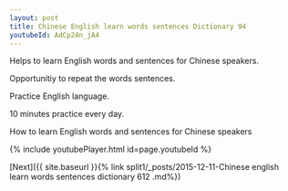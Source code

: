 ```yaml
---
layout: post
title: Chinese English learn words sentences Dictionary 94 
youtubeId: AdCp24n_jA4
---
```

 
 
Helps to learn English words and sentences for Chinese speakers.

Opportunitiy to repeat the words sentences. 

Practice English language. 
 
10 minutes practice every day. 
 
How to learn English words and sentences for Chinese speakers 
 
{% include youtubePlayer.html id=page.youtubeId %}
 
 
[Next]({{ site.baseurl }}{% link  split1/_posts/2015-12-11-Chinese english learn words sentences dictionary 612 .md%})
 
